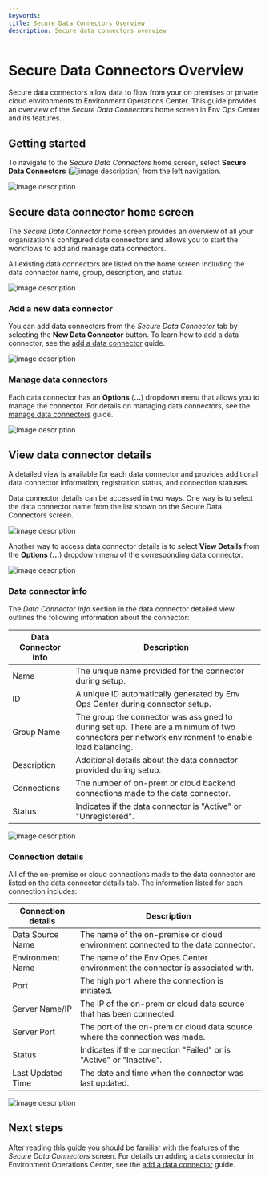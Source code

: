 ```yaml
---
keywords:
title: Secure Data Connectors Overview
description: Secure data connectors overview
---
```

# Secure Data Connectors Overview

Secure data connectors allow data to flow from your on premises or private cloud environments to Environment Operations Center. This guide provides an overview of the *Secure Data Connectors* home screen in Env Ops Center and its features. 

## Getting started 

To navigate to the *Secure Data Connectors* home screen, select **Secure Data Connectors** (![image description](images/agent-icon.png)) from the left navigation.

![image description](../images/secure-data-connectors.png)

## Secure data connector home screen

The *Secure Data Connector* home screen provides an overview of all your organization's configured data connectors and allows you to start the workflows to add and manage data connectors.

All existing data connectors are listed on the home screen including the data connector name, group, description, and status.

![image description](images/connector-info-bar.png)

### Add a new data connector

You can add data connectors from the *Secure Data Connector* tab by selecting the **New Data Connector** button. To learn how to add a data connector, see the [add a data connector](add-data-connector.md) guide.

![image description](images/new-connector.png)

### Manage data connectors

Each data connector has an **Options** (**...**) dropdown menu that allows you to manage the connector. For details on managing data connectors, see the [manage data connectors](manage-data-connectors.md) guide.

![image description](images/options.png)

## View data connector details

A detailed view is available for each data connector and provides additional data connector information, registration status, and connection statuses.

Data connector details can be accessed in two ways. One way is to select the data connector name from the list shown on the Secure Data Connectors screen.

![image description](images/select-name.png)

Another way to access data connector details is to select **View Details** from the **Options** (**...**) dropdown menu of the corresponding data connector.

![image description](images/view-details.png)

### Data connector info

The *Data Connector Info* section in the data connector detailed view outlines the following information about the connector:

| Data Connector Info | Description |
| ------------------- | ----------- |
| Name | The unique name provided for the connector during setup. |
| ID | A unique ID automatically generated by Env Ops Center during connector setup. |
| Group Name | The group the connector was assigned to during set up. There are a minimum of two connectors per network environment to enable load balancing.|
| Description | Additional details about the data connector provided during setup. |
| Connections | The number of on-prem or cloud backend connections made to the data connector. |
| Status | Indicates if the data connector is "Active" or "Unregistered". |

![image description](images/connector-info.png)

### Connection details

All of the on-premise or cloud connections made to the data connector are listed on the data connector details tab. The information listed for each connection includes:

| Connection details | Description |
| ------------------ | ----------- |
| Data Source Name | The name of the on-premise or cloud environment connected to the data connector. |
| Environment Name | The name of the Env Opes Center environment the connector is associated with. |
| Port | The high port where the connection is initiated. |
| Server Name/IP | The IP of the on-prem or cloud data source that has been connected. |
| Server Port | The port of the on-prem or cloud data source where the connection was made. |
| Status | Indicates if the connection "Failed" or is "Active" or "Inactive". |
| Last Updated Time | The date and time when the connector was last updated. |

![image description](images/connections.png)

## Next steps

After reading this guide you should be familiar with the features of the *Secure Data Connectors* screen. For details on adding a data connector in Environment Operations Center, see the [add a data connector](add-data-connector.md) guide.

